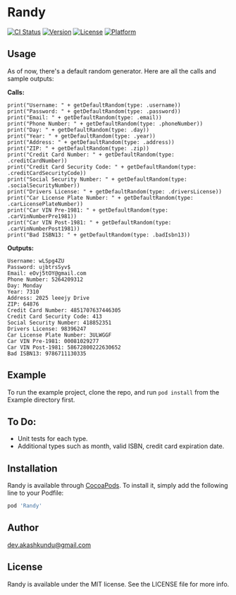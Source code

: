 # Randy

[![CI Status](https://img.shields.io/travis/akashkundu92@gmail.com/Randy.svg?style=flat)](https://travis-ci.org/akashkundu92@gmail.com/Randy)
[![Version](https://img.shields.io/cocoapods/v/Randy.svg?style=flat)](https://cocoapods.org/pods/Randy)
[![License](https://img.shields.io/cocoapods/l/Randy.svg?style=flat)](https://cocoapods.org/pods/Randy)
[![Platform](https://img.shields.io/cocoapods/p/Randy.svg?style=flat)](https://cocoapods.org/pods/Randy)

## Usage

As of now, there's a default random generator. Here are all the calls and sample outputs:

**Calls:**

```
print("Username: " + getDefaultRandom(type: .username))
print("Password: " + getDefaultRandom(type: .password))
print("Email: " + getDefaultRandom(type: .email))
print("Phone Number: " + getDefaultRandom(type: .phoneNumber))
print("Day: " + getDefaultRandom(type: .day))
print("Year: " + getDefaultRandom(type: .year))
print("Address: " + getDefaultRandom(type: .address))
print("ZIP: " + getDefaultRandom(type: .zip))
print("Credit Card Number: " + getDefaultRandom(type: .creditCardNumber))
print("Credit Card Security Code: " + getDefaultRandom(type: .creditCardSecurityCode))
print("Social Security Number: " + getDefaultRandom(type: .socialSecurityNumber))
print("Drivers License: " + getDefaultRandom(type: .driversLicense))
print("Car License Plate Number: " + getDefaultRandom(type: .carLicensePlateNumber))
print("Car VIN Pre-1981: " + getDefaultRandom(type: .carVinNumberPre1981))
print("Car VIN Post-1981: " + getDefaultRandom(type: .carVinNumberPost1981))
print("Bad ISBN13: " + getDefaultRandom(type: .badIsbn13))
```

**Outputs:**

```
Username: wLSpg4ZU
Password: ujbtrsSyv$
Email: eOvj5tOY@gmail.com
Phone Number: 5264209312
Day: Monday
Year: 7310
Address: 2025 leeejy Drive
ZIP: 64876
Credit Card Number: 4851707637446305
Credit Card Security Code: 413
Social Security Number: 418852351
Drivers License: 98396247
Car License Plate Number: 3ULWGGF
Car VIN Pre-1981: 00081029277
Car VIN Post-1981: 58672800222630652
Bad ISBN13: 9786711130335
```

## Example

To run the example project, clone the repo, and run `pod install` from the Example directory first.

## To Do:

* Unit tests for each type.
* Additional types such as month, valid ISBN, credit card expiration date.

## Installation

Randy is available through [CocoaPods](https://cocoapods.org). To install
it, simply add the following line to your Podfile:

```ruby
pod 'Randy'
```

## Author

dev.akashkundu@gmail.com

## License

Randy is available under the MIT license. See the LICENSE file for more info.
